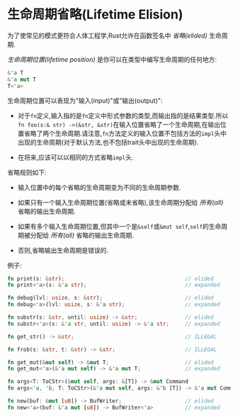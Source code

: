 # 生命周期省略(Lifetime Elision)

为了使常见的模式更符合人体工程学,Rust允许在函数签名中 *省略(elided)* 生命周期.

*生命周期位置(lifetime position)* 是你可以在类型中编写生命周期的任何地方:

```Rust
&'a T
&'a mut T
T<'a>
```

生命周期位置可以表现为"输入(input)"或"输出(output)":

- 对于`fn`定义,输入指的是`fn`定义中形式参数的类型,而输出指的是结果类型.所以`fn foo(s:& str) ->(&str, &str)`在输入位置省略了一个生命周期,在输出位置省略了两个生命周期.请注意,`fn`方法定义的输入位置不包括方法的`impl`头中出现的生命周期(对于默认方法,也不包括trait头中出现的生命周期).

- 在将来,应该可以以相同的方式省略`impl`头.

省略规则如下:

- 输入位置中的每个省略的生命周期变为不同的生命周期参数.

- 如果只有一个输入生命周期位置(省略或未省略),该生命周期分配给 *所有(all)* 省略的输出生命周期.

- 如果有多个输入生命周期位置,但其中一个是`&self`或`&mut self`,`self`的生命周期被分配给 *所有(all)* 省略的输出生命周期.

- 否则,省略输出生命周期是错误的.

例子:

```Rust
fn print(s: &str);                                      // elided
fn print<'a>(s: &'a str);                               // expanded

fn debug(lvl: usize, s: &str);                          // elided
fn debug<'a>(lvl: usize, s: &'a str);                   // expanded

fn substr(s: &str, until: usize) -> &str;               // elided
fn substr<'a>(s: &'a str, until: usize) -> &'a str;     // expanded

fn get_str() -> &str;                                   // ILLEGAL

fn frob(s: &str, t: &str) -> &str;                      // ILLEGAL

fn get_mut(&mut self) -> &mut T;                        // elided
fn get_mut<'a>(&'a mut self) -> &'a mut T;              // expanded

fn args<T: ToCStr>(&mut self, args: &[T]) -> &mut Command                  // elided
fn args<'a, 'b, T: ToCStr>(&'a mut self, args: &'b [T]) -> &'a mut Command // expanded

fn new(buf: &mut [u8]) -> BufWriter;                    // elided
fn new<'a>(buf: &'a mut [u8]) -> BufWriter<'a>          // expanded
```
